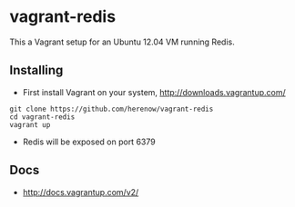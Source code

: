 vagrant-redis
=============

This a Vagrant setup for an Ubuntu 12.04 VM running Redis.


Installing
----------
* First install Vagrant on your system, http://downloads.vagrantup.com/
```
git clone https://github.com/herenow/vagrant-redis
cd vagrant-redis
vagrant up
```

* Redis will be exposed on port 6379


Docs
----------
* http://docs.vagrantup.com/v2/
